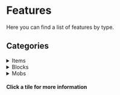 <div class="selection-columns">

<div class="selection">

<h1>Features</h1>

<p>Here you can find a list of features by type.</p>

<h2>Categories</h2>

<details>

<summary>Items</summary>

<div class="gallery">

<div class="image-container"><img src="https://user-images.githubusercontent.com/69795628/131702182-27c21231-1f45-4b11-81aa-07f3fccbd517.png" alt="Sky Pearl" class="image"><div class="overlay" onclick="fetchInfo('sky-pearl')">Sky Pearl</div></div>

<div id="sky-pearl" class="info-hidden">
<h3>Sky Pearl</h3><hr>
<p>The Sky Pearl is an upcoming method of easily transporting between the Overworld and the Upper Sky. Right click with one of these and you will be taken to approximately your location in the other dimension. They will just break on impact if used in a different dimension.</p>
<h4>Added</h4><p>v0.1</p>
<h4>How to obtain</h4><p>[FUTURE] Uncommon drop from endermen in the Upper Sky.</p>
</div>

<div class="image-container"><img src="https://user-images.githubusercontent.com/69795628/127860974-09d8d529-1aca-4a86-b153-eb88218d18a5.png" alt="Fallen Apple" class="image"><div class="overlay" onclick="fetchInfo('fallen-apple')">Fallen Apple</div></div>

<div id="fallen-apple" class="info-hidden">
<h3>Fallen Apple</h3><hr>
<p>When eaten in the Nether under the effects of levitation, the player is teleported down into the Underridge.</p>
<h4>Added</h4><p>v0.1</p>
<h4>How to obtain</h4><p>Dropped from decaying oak leaves in the Nether.</p>
</div>

<div class="image-container"><img src="https://user-images.githubusercontent.com/69795628/127861004-8499d6a0-93c0-4c3a-9522-b42ce59737e5.gif" alt="Universal Altimeter" class="image"><div class="overlay" onclick="fetchInfo('universal-altimeter')">Universal Altimeter</div></div>

<div id="universal-altimeter" class="info-hidden">
<h3>Universal Altimeter</h3><hr>
<p>The Universal Altimeter is a tool you can hold in either hand, that can read your absolute Y position across all vertically connected worlds. The total height is 1980 blocks, including Y 0 in Underridge and up to Y 255 in the Upper Sky.</p>
<h4>Added</h4><p>v0.1</p>
<h4>How to obtain</h4><p>Crafted in the Ocular Forge.</p>
<img src="https://user-images.githubusercontent.com/69795628/128498949-34ffaeb7-2fa3-439b-9334-37be3035d03d.png" alt="Universal Altimeter Recipe" class="recipe-image">
</div>

<div class="image-container"><img src="https://user-images.githubusercontent.com/69795628/131702178-e7d8b2b9-4ef7-4b77-aa79-7f34d4d7c877.png" alt="Nadir Gel" class="image"><div class="overlay" onclick="fetchInfo('nadir-gel')">Nadir Gel</div></div>

<div id="nadir-gel" class="info-hidden">
<h3>Nadir Gel</h3><hr>
<p>Nadir Gel is a substance used in crafting the Void Veil, and used as fuel for the Nadir Tunneller. It can also be used as furnace fuel, or in the vanilla crafting of torches.</p>
<h4>Added</h4><p>v0.1</p>
<h4>How to obtain</h4><p>Dropped from Psirots, I. Can be found in loot barrels in the stacks.</p>
</div>

<div class="image-container"><img src="https://user-images.githubusercontent.com/69795628/131702176-ec8848c7-3cad-4c8f-9355-4e0a38005d8f.png" alt="Hiatuan Cloth" class="image"><div class="overlay" onclick="fetchInfo('hiatuan-cloth')">Hiatuan Cloth</div></div>

<div id="hiatuan-cloth" class="info-hidden">
<h3>Hiatuan Cloth</h3><hr>
<p>Scraps of ancient fabric from a lost civilisation, used to craft the Void Veil.</p>
<h4>Added</h4><p>v0.1</p>
<h4>How to obtain</h4><p>Dropped from Psirots, and can be found in loot barrels in the stacks.</p>
</div>

<div class="image-container"><img src="https://user-images.githubusercontent.com/69795628/127860975-adf4b1fe-ced9-4d53-bfdb-6f6638608675.png" alt="Garnet" class="image"><div class="overlay" onclick="fetchInfo('garnet')">Garnet</div></div>

<div id="garnet" class="info-hidden">
<h3>Garnet</h3><hr>
<p>Garnets can be used to craft Garnet Blocks, and the Universal Altimeter.</p>
<h4>Added</h4><p>v0.1</p>
<h4>How to obtain</h4><p>Mined from the Garnet Gorge biome in the Underridge, or found in loot barrels in the stacks.</p>
<img src="https://user-images.githubusercontent.com/69795628/128498934-8b0f7896-83c5-49f8-a136-e38df9207ac4.png" alt="Garnet from Garnet Block Recipe" class="recipe-image">
</div>

<div class="image-container"><img src="https://user-images.githubusercontent.com/69795628/127860999-299fb2ac-2f80-41c0-a134-40c48758150b.gif" alt="Nullite Piece" class="image"><div class="overlay" onclick="fetchInfo('nullite-piece')">Nullite Piece</div></div>

<div id="nullite-piece" class="info-hidden">
<h3>Nullite Piece</h3><hr>
<p>A powerful yet mysterious resonating mineral, capable of being forged into nulliron for use in armour and tools.</p>
<h4>Added</h4><p>v0.1</p>
<h4>How to obtain</h4><p>Mined from most parts of the Underridge dimension.</p>
</div>

<div class="image-container"><img src="https://user-images.githubusercontent.com/69795628/127860994-7000d9ae-cf36-47da-8411-6b0274ee87a2.gif" alt="Nulliron Ingot" class="image"><div class="overlay" onclick="fetchInfo('nulliron-ingot')">Nulliron Ingot</div></div>

<div id="nulliron-ingot" class="info-hidden">
<h3>Nulliron Ingot</h3><hr>
<p>An alloy of nullite and iron, used to make armour and tools. It resonates just like nullite.</p>
<h4>Added</h4><p>v0.1</p>
<h4>How to obtain</h4><p>Crafted in the Ocular Forge from nullite pieces and iron ingots, or from Nulliron Blocks.</p>
<img src="https://user-images.githubusercontent.com/69795628/128498944-4a0e0e38-a6ee-4e8d-8594-a3ada76c462c.png" alt="Nulliron Ingot Recipe" class="recipe-image">
<img src="https://user-images.githubusercontent.com/69795628/128498945-faf6a9a7-8653-4b36-8cad-df3161e60c1e.png" alt="Nulliron Ingot from Nulliron Block Recipe" class="recipe-image">
</div>

<div class="image-container"><img src="https://user-images.githubusercontent.com/69795628/127860993-82cde2ec-6df5-4a81-bd9b-8b9d781b0dcb.gif" alt="Nulliron Helmet" class="image"><div class="overlay" onclick="fetchInfo('nulliron-helmet')">Nulliron Helmet</div></div>

<div id="nulliron-helmet" class="info-hidden">
<h3>Nulliron Helmet</h3><hr>
<p>Not very durable, but gives 3 armour points and 1 armour toughness. Protects the wearer from suffocation damage.</p>
<h4>Added</h4><p>v0.1</p>
<h4>How to obtain</h4><p>Crafted in the Ocular Forge from five nulliron ingots.</p>
<img src="https://user-images.githubusercontent.com/69795628/128498943-a8a7a80d-ec85-4d77-81f4-d284efd8d599.png" alt="Nulliron Helmet Recipe" class="recipe-image">
</div>

<div class="image-container"><img src="https://user-images.githubusercontent.com/69795628/127860990-59fc484b-13eb-445d-ab4a-6b458e3c7676.gif" alt="Nulliron Chestplate" class="image"><div class="overlay" onclick="fetchInfo('nulliron-chestplate')">Nulliron Chestplate</div></div>

<div id="nulliron-chestplate" class="info-hidden">
<h3>Nulliron Chestplate</h3><hr>
<p>Not so durable, but gives 6 armour points and 2 armour toughness. Grants temporary immunity to fire and lava damage upon touching fire blocks.</p>
<h4>Added</h4><p>v0.1</p>
<h4>How to obtain</h4><p>Crafted in the Ocular Forge from eight nulliron ingots.</p>
<img src="https://user-images.githubusercontent.com/69795628/128498941-e4d9ec07-d002-4072-9d09-bd0f4a97c9ae.png" alt="Nulliron Chestplate Recipe" class="recipe-image">
</div>

<div class="image-container"><img src="https://user-images.githubusercontent.com/69795628/127860997-d62b9c21-dc4b-4f7d-843d-510b7596cfc0.gif" alt="Nulliron Leggings" class="image"><div class="overlay" onclick="fetchInfo('nulliron-leggings')">Nulliron Leggings</div></div>

<div id="nulliron-leggings" class="info-hidden">
<h3>Nulliron Leggings</h3><hr>
<p>Not the most durable, but give 6 armour points and 2 armour toughness. Negate all knockback from attacks.</p>
<h4>Added</h4><p>v0.1</p>
<h4>How to obtain</h4><p>Crafted in the Ocular Forge from seven nulliron ingots.</p>
<img src="https://user-images.githubusercontent.com/69795628/128498947-586a52fc-e747-4937-b523-6b7028b84dbe.png" alt="Nulliron Leggings Recipe" class="recipe-image">
</div>

<div class="image-container"><img src="https://user-images.githubusercontent.com/69795628/127860988-b60ff9f0-2b97-44a7-935f-03aa55f30cef.gif" alt="Nulliron Boots" class="image"><div class="overlay" onclick="fetchInfo('nulliron-boots')">Nulliron Boots</div></div>

<div id="nulliron-boots" class="info-hidden">
<h3>Nulliron Boots</h3><hr>
<p>Not very durable, give 2 armour points and 1 armour toughness. Protect the wearer from normal and even abnormal fall damage, but will not be effective in cases of ridiculous fall damage - past a few hundred blocks.</p>
<h4>Added</h4><p>v0.1</p>
<h4>How to obtain</h4><p>Crafted in the Ocular Forge from four nulliron ingots.</p>
<img src="https://user-images.githubusercontent.com/69795628/128498938-3715e909-33f9-490d-ab26-5e75cb03d793.png" alt="Nulliron Boots Recipe" class="recipe-image">
</div>

<div class="image-container"><img src="https://user-images.githubusercontent.com/69795628/127860983-c56992b5-431a-4a8d-a8ef-2cb8ec5f3dde.png" alt="Midnight Broth" class="image"><div class="overlay" onclick="fetchInfo('midnight-broth')">Midnight Broth</div></div>

<div id="midnight-broth" class="info-hidden">
<h3>Midnight Broth</h3><hr>
<p>A potent concoction, offering 9:00 of night vision and 8:40 of fire resistance, at the cost of 8:40 of slowness I.</p>
<h4>Added</h4><p>v0.1</p>
<h4>How to obtain</h4><p>Can be extracted renewably from Midnight Pods, or found in the stacks.</p>
</div>

<div class="image-container"><img src="https://user-images.githubusercontent.com/69795628/131702166-0a8c1aee-9166-4c80-a043-acf0b7df8130.gif" alt="Stygian Iris" class="image"><div class="overlay" onclick="fetchInfo('stygian-iris')">Stygian Iris</div></div>

<div id="stygian-iris" class="info-hidden">
<h3>Stygian Iris</h3><hr>
<p>I wonder where this idea came from... summons the boss of the Underridge, the I.</p>
<h4>Added</h4><p>v0.1</p>
<h4>How to obtain</h4><p>1% drop chance from Psirots.</p>
</div>

<div class="image-container"><img src="https://user-images.githubusercontent.com/69795628/127860978-cab6badd-efdf-401d-af9a-ef84fb64df52.png" alt="Heart of the Void" class="image"><div class="overlay" onclick="fetchInfo('heart-of-the-void')">Heart of the Void</div></div>

<div id="heart-of-the-void" class="info-hidden">
<h3>Heart of the Void</h3><hr>
<p>A treasure item with a strong connection to the void. Used in crafting the Nadir Tunneller.</p>
<h4>Added</h4><p>v0.1</p>
<h4>How to obtain</h4><p>Dropped from I, half of the time.</p>
</div>

<div class="image-container"><img src="https://user-images.githubusercontent.com/69795628/127860987-4a36a205-cd0f-4000-8787-ece3753c7fa9.gif" alt="Nadir Tunneller" class="image"><div class="overlay" onclick="fetchInfo('nadir-tunneller')">Nadir Tunneller</div></div>

<div id="nadir-tunneller" class="info-hidden">
<h3>Nadir Tunneller</h3><hr>
<p>Allows for passage through bedrock. Right-click while standing on the lowest bedrock layer of some dimensions; or on either side of the Nether roof, to create a portal. Be prepared to pop straight through. A portal back will also be created on the other side of where you used it. Both portals last 10:00 but do not deplete when unloaded. The tool has a 20 second cooldown for creating new portals, but removing an existing pair ([shift + right click] while next to it) will reset this cooldown.</p>
<h4>Added</h4><p>v0.1</p>
<h4>How to obtain</h4><p>Crafted in the Ocular Forge from copper ingots, nulliron ingots and a Heart of the Void.</p>
<img src="https://user-images.githubusercontent.com/69795628/128498936-f916aeae-cc59-40ae-9c15-c41df345ad2c.png" alt="Nadir Tunneller Recipe" class="recipe-image">
</div>

<div class="image-container"><img src="https://user-images.githubusercontent.com/69795628/127860969-bce42d2b-7fd9-4f84-9a85-febb0087c40a.png" alt="Enchanted Warped Door" class="image"><div class="overlay" onclick="fetchInfo('enchanted-warped-door')">Enchanted Warped Door</div></div>

<div id="enchanted-warped-door" class="info-hidden">
<h3>Enchanted Warped Door</h3><hr>
<p>Allows temporary escape to the warp dimension. Any distance travelled while floating there is multiplied sixteen-fold upon return. If no solid surface to teleport to is found, the player is dropped from above the height limit, usually when a liquid is below.</p>
<h4>Added</h4><p>v0.1</p>
<h4>How to obtain</h4><p>Found in the secret loot barrels in the stacks.</p>
</div>

<div class="image-container"><img src="https://user-images.githubusercontent.com/69795628/128364238-ed85b677-7117-47d3-9d57-05b498e1af9a.gif" alt="Void Veil" class="image"><div class="overlay" onclick="fetchInfo('void-veil')">Void Veil</div></div>

<div id="void-veil" class="info-hidden">
<h3>Void Veil</h3><hr>
<p>Right-click to wear when head slot is empty. Provides a strong regeneration effect when void damage is taken, so regardless of dimension height, all voids can be traversed without the risk of death. Does not apply to dropped items.</p>
<h4>Added</h4><p>v0.1</p>
<h4>How to obtain</h4><p>Crafted in the Ocular Forge from Hiatuan Cloth and Nadir Gel.</p>
<img src="https://user-images.githubusercontent.com/69795628/128498953-36b16162-2d5e-4d3c-8f70-59d9c0ece202.png" alt="Void Veil Recipe" class="recipe-image">
</div>

<div class="image-container"><img src="https://user-images.githubusercontent.com/69795628/131702174-22c69f65-c986-4f8e-8593-37fd0f647f55.gif" alt="Bottled Miasma" class="image"><div class="overlay" onclick="fetchInfo('bottled-miasma')">Bottled Miasma</div></div>

<div id="bottled-miasma" class="info-hidden">
<h3>Bottled Miasma</h3><hr>
<p>A potent gaseous emission from the I. Collect it from the harmful clouds it creates when damaged. Can be crafted into Volatile Effluvia.</p>
<h4>Added</h4><p>v0.1.1</p>
<h4>How to obtain</h4><p>Collected from the I using a glass bottle.</p>
</div>

<div class="image-container"><img src="https://user-images.githubusercontent.com/69795628/131702171-62cd283e-19c9-4636-a886-66490646548f.gif" alt="Volatile Effluvia" class="image"><div class="overlay" onclick="fetchInfo('volatile-effluvia')">Volatile Effluvia</div></div>

<div id="volatile-effluvia" class="info-hidden">
<h3>Volatile Effluvia</h3><hr>
<p>Can be thrown to create an explosion with fire and deadly clouds of Blindness, Slowness, Wither and Weakness. Use at your own risk; with mobGriefing enabled this can destroy blocks.</p>
<h4>Added</h4><p>v0.1.1</p>
<h4>How to obtain</h4><p>Crafted in the Ocular Forge from Bottled Miasma, Dragon Breath and a Fire Charge. Shapeless recipe.</p>
<img src="https://user-images.githubusercontent.com/69795628/131704484-4f61dbe5-5625-4f28-8dbc-8fa255fec14c.png" alt="Volatile Effluvia Recipe" class="recipe-image">
</div>

<div class="image-container"><img src="https://user-images.githubusercontent.com/69795628/131702169-22da071c-5143-4d7e-b209-1f90f91326ba.png" alt="Realmglass" class="image"><div class="overlay" onclick="fetchInfo('realmglass')">Realmglass</div></div>

<div id="realmglass" class="info-hidden">
<h3>Realmglass</h3><hr>
<p>Used to charge Warp Portal Blocks by tossing it into one.</p>
<h4>Added</h4><p>v0.1.1</p>
<h4>How to obtain</h4><p>Dropped from Echoes when player-killed.</p>
</div>

</div>

</details>

<details>

<summary>Blocks</summary>

<div class="gallery">

<div class="image-container"><img src="https://user-images.githubusercontent.com/69795628/127869610-88435b6c-bb66-4d44-b4a1-4b0d50cc8f2a.gif" alt="Nullite Ore" class="image"><div class="overlay" onclick="fetchInfo('nullite-ore')">Nullite Ore</div></div>

<div id="nullite-ore" class="info-hidden">
<h3>Nullite Ore</h3><hr>
<p>Very unstable. Drops a nullite piece only when a Netherite Pickaxe with Silk Touch is used, with a 20% chance.</p>
<h4>Added</h4><p>v0.1</p>
<h4>How to obtain</h4><p>Found underground in most parts of the Underridge dimension. Too unstable to ever drop itself.</p>
</div>

<div class="image-container"><img src="https://user-images.githubusercontent.com/69795628/127869609-6dd4b93e-9f4f-4a80-9994-4b91edf90d82.png" alt="Nulliron Block" class="image"><div class="overlay" onclick="fetchInfo('nulliron-block')">Nulliron Block</div></div>

<div id="nulliron-block" class="info-hidden">
<h3>Nullite Ore</h3><hr>
<p>A storage form of nulliron ingots. Can be placed, and will work with beacons. Too many placed custom blocks may lag your client.</p>
<h4>Added</h4><p>v0.1</p>
<h4>How to obtain</h4><p>Crafted from nine nulliron ingots in the Ocular Forge.</p>
<img src="https://user-images.githubusercontent.com/69795628/128498937-c6132c42-915c-4a18-a23b-d4dbc975c99e.png" alt="Nulliron Block Recipe" class="recipe-image">
</div>

<div class="image-container"><img src="https://user-images.githubusercontent.com/69795628/127869608-7cda318f-b9e4-4e6f-8a7e-a12e8ccee83f.png" alt="Garnet Ore" class="image"><div class="overlay" onclick="fetchInfo('garnet-ore')">Garnet Ore</div></div>

<div id="garnet-ore" class="info-hidden">
<h3>Garnet Ore</h3><hr>
<p>When mined with a diamond or higher pickaxe, drops from 1 to 4 garnets (fortune-affected). Drops itself if mined with Silk Touch. Can be placed, but too many custom blocks may lag your client.</p>
<h4>Added</h4><p>v0.1</p>
<h4>How to obtain</h4><p>Found buried in the Garnet Gorge.</p>
</div>

<div class="image-container"><img src="https://user-images.githubusercontent.com/69795628/127869607-4b969243-6058-47a6-9f5b-5d9773807b85.png" alt="Garnet Block" class="image"><div class="overlay" onclick="fetchInfo('garnet-block')">Garnet Block</div></div>

<div id="garnet-block" class="info-hidden">
<h3>Garnet Block</h3><hr>
<p>A storage form of garnets. Can also be placed, and will also work with beacons. Too many placed custom blocks may lag your client.</p>
<h4>Added</h4><p>v0.1</p>
<h4>How to obtain</h4><p>Crafted in the Ocular Forge from nine garnets.</p>
<img src="https://user-images.githubusercontent.com/69795628/128498932-88788808-af4b-41e1-a195-a6d0a8729314.png" alt="Garnet Block Recipe" class="recipe-image">
</div>

<div class="image-container"><img src="https://user-images.githubusercontent.com/69795628/127869600-626a1825-0cbe-4086-8adb-82d32b3056a3.gif" alt="Ocular Forge" class="image"><div class="overlay" onclick="fetchInfo('ocular-forge')">Ocular Forge</div></div>

<div id="ocular-forge" class="info-hidden">
<h3>Ocular Forge</h3><hr>
<p>The custom crafter, allowing players to craft many of the datapack's custom items.</p>
<h4>Added</h4><p>v0.1</p>
<h4>How to obtain</h4><p>Found rarely in the stacks, in a particular room...</p>
</div>

<div class="image-container"><img src="https://user-images.githubusercontent.com/69795628/131838990-b1bb1f7d-f4e7-40a9-ae0d-d8895990e5bc.png" alt="Warp Block" class="image"><div class="overlay" onclick="fetchInfo('warp-block')">Warp Block</div></div>

<div id="warp-block" class="info-hidden">
<h3>Warp Block</h3><hr>
<p>A strange-looking hole in the fabric of the multiverse, with a TV static effect using shaders. Throw a piece of realmglass in it to charge it, and hop in to be taken to the Warp Dimension's core.</p>
<h4>Added</h4><p>v0.1.1</p>
<h4>How to obtain</h4><p>Found scarcely in the Dismal Desert. Cannot be obtained.</p>
</div>

</div>

</details>

<details>

<summary>Mobs</summary>

<div class="gallery gallery-centred">

<div class="image-container"><img src="https://user-images.githubusercontent.com/69795628/127888756-f07b5921-839c-42a1-9b1b-a6ea9e0abbcd.png" alt="Cochineal" class="image"><div class="overlay" onclick="fetchInfo('cochineal')">Cochineal</div></div>

<div id="cochineal" class="info-hidden">
<h3>Cochineal</h3><hr>
<p>A small, neutral mob. It has 14 health, falls slowly and is fire resistant, but will only attack you if you get very close.</p>
<h4>Added</h4><p>v0.1</p>
<h4>How to find</h4><p>It spawns in the Bleak Forest and Garnet Gorge biomes.</p>
<h4>Drops</h4><p>0-2 Red Dye</p>
</div>

<div class="image-container"><img src="https://user-images.githubusercontent.com/69795628/127888760-0db721a5-7e32-460c-a662-32c6ac105075.gif" alt="Haunted Armour" class="image"><div class="overlay" onclick="fetchInfo('haunted-armour')">Haunted Armour</div></div>

<div id="haunted-armour" class="info-hidden">
<h3>Haunted Armour</h3><hr>
<p>Can be golden, iron or netherite. Spawns in the Dismal Desert biome. All have the thorns enchantment and knockback on their swords, and golden and netherite have fire aspect. The better the tier, the more defence it has, but all have 36 health points.</p>
<h4>Added</h4><p>v0.1</p>
<h4>How to find</h4><p>It spawns in the Bleak Forest and Garnet Gorge biomes.</p>
<h4>Drops</h4><p>Metal nuggets of its type, or if netherite, a chance of netherite scrap with gold nuggets.</p>
</div>

<div class="image-container"><img src="https://user-images.githubusercontent.com/69795628/127888765-7ba19ee5-399a-4651-a5f1-57e5c297ad8a.gif" alt="Psirot" class="image"><div class="overlay" onclick="fetchInfo('psirot')">Psirot</div></div>

<div id="psirot" class="info-hidden">
<h3>Psirot</h3><hr>
<p>Psirots are equipped with two hands at first. If you are at a distance, they will fire hands at you, dealing wither effect and creating a cloud of instant damage when they hit non-air blocks or their target. They have to regenerate hands before firing again. If you get close, they will engage in combat, dealing 8, 5 or 3 damage and wither effect depending on how many hands it still has.</p>
<h4>Added</h4><p>v0.1</p>
<h4>How to find</h4><p>Persistent psirots spawn within the stacks, but they also spawn naturally in the Ochre Plains, Bleak Forest and Dismal Desert biomes.</p>
<h4>Drops</h4>
<p>0-2 Nadir Gel (0-4 with Looting III)</p>
<p>0-1 Hiatuan Cloth (Player kill only, 40% base drop rate, 0-3 with Looting III)</p>
<p>1 Stygian Iris (Player kill only, 1% drop rate)</p>
</div>

<div class="image-container"><img src="https://user-images.githubusercontent.com/69795628/127888764-4fce696f-86ec-451d-ae4d-f5f45742a259.png" alt="Midnight Pod" class="image"><div class="overlay" onclick="fetchInfo('midnight-pod')">Midnight Pod</div></div>

<div id="midnight-pod" class="info-hidden">
<h3>Midnight Pod</h3><hr>
<p>Starting small, it takes 2000 seconds to grow to full size, but only 750 to 'ripen' and open. Once ripe, Midnight Broth can be extracted from it using a bowl, and it closes until ripe again.</p>
<h4>Added</h4><p>v0.1</p>
<h4>How to find</h4><p>It spawns inside glass pod-like structures on the surface of the Bleak Forest and Ochre Plains biomes.</p>
<h4>Drops</h4><p>Nothing if killed.</p>
</div>

<div class="image-container"><img src="https://user-images.githubusercontent.com/69795628/127888762-09d035fd-0d3d-49fb-94ef-0bf6c23d8cec.png" alt="I" class="image"><div class="overlay" onclick="fetchInfo('i')">I</div></div>

<div id="i" class="info-hidden">
<h3>I</h3><hr>
<p>The I boss has 500 health points, and hovers around. It has three stages, through which it increases its attack damage. When hit, it releases a miasma of wither and blindness effect that should be avoided. In stage 1, ranged attacks are effective. By stage 2, arrows, tridents etc. will bounce back if too close. Consider careful mêlée attacks. In the final stage, the I will be able to track you with a red laser beam. If you are tracked for long enough, the beam will cause a burst of damaging area effect clouds where it hits. Each time it changes phase, it blasts away the player and gains additional particle effects. Up to 5 Is can be tracked at once with the datapack's bossbar system for showing health.</p>
<h4>Added</h4><p>v0.1</p>
<h4>How to find</h4><p>Summoned using a Stygian Iris.</p>
<h4>Drops</h4>
<p>0-8 Nadir Gel</p>
<p>1 Heart of the Void</p>
</div>

<div class="image-container"><img src="https://user-images.githubusercontent.com/69795628/131889634-8c973570-923a-4f73-87c6-2b103d2727f3.png" alt="Echo" class="image"><div class="overlay" onclick="fetchInfo('echo')">Echo</div></div>

<div id="echo" class="info-hidden">
<h3>Echo</h3><hr>
<p>Copies your held items, and uses them against you. Has 80 health points, and can be very fast.</p>
<h4>Added</h4><p>v0.1.1</p>
<h4>How to find</h4><p>Spawns in the Dismal Desert biome.</p>
<h4>Drops</h4>
<p>0-2 Realmglass (Player kill only, 0-3 with Looting)</p>
<p>And 1 or 2 entries from the following (can repeat):</p>
<p>0-2 Iron Ingot (0-4 with Looting)</p>
<p>0-2 Iron Bars</p>
<p>0-2 Iron Nugget</p>
</div>

</div>

</details>

</div>

<div id="info-box" class="info"><h4>Click a tile for more information</h4></div>

<script>

function fetchInfo(item) {
    var html = document.getElementById(item).innerHTML;
    document.getElementById("info-box").innerHTML = html;
}

</script>

</div>
